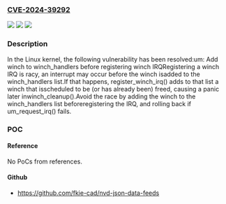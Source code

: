 ### [CVE-2024-39292](https://cve.mitre.org/cgi-bin/cvename.cgi?name=CVE-2024-39292)
![](https://img.shields.io/static/v1?label=Product&message=Linux&color=blue)
![](https://img.shields.io/static/v1?label=Version&message=42a359e31a0e%3C%2066ea9a7c6824%20&color=brighgreen)
![](https://img.shields.io/static/v1?label=Vulnerability&message=n%2Fa&color=brighgreen)

### Description

In the Linux kernel, the following vulnerability has been resolved:um: Add winch to winch_handlers before registering winch IRQRegistering a winch IRQ is racy, an interrupt may occur before the winch isadded to the winch_handlers list.If that happens, register_winch_irq() adds to that list a winch that isscheduled to be (or has already been) freed, causing a panic later inwinch_cleanup().Avoid the race by adding the winch to the winch_handlers list beforeregistering the IRQ, and rolling back if um_request_irq() fails.

### POC

#### Reference
No PoCs from references.

#### Github
- https://github.com/fkie-cad/nvd-json-data-feeds

